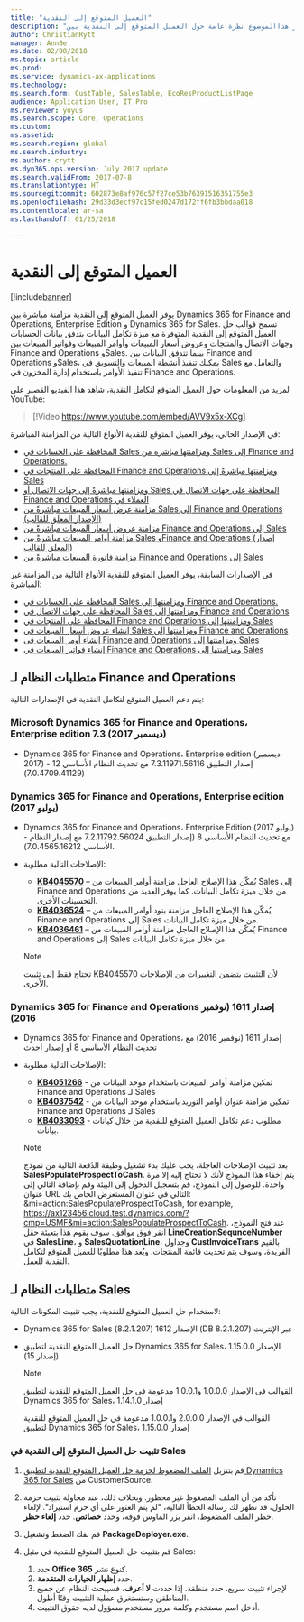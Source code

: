 ```yaml
---
title: "العميل المتوقع إلى النقدية"
description: "يوفر هذاالموضوع نظرة عامة حول العميل المتوقع إلى النقدية بين Microsoft Dynamics 365 for Finance and Operations, Enterprise Edition وMicrosoft Dynamics 365 for Sales."
author: ChristianRytt
manager: AnnBe
ms.date: 02/08/2018
ms.topic: article
ms.prod: 
ms.service: dynamics-ax-applications
ms.technology: 
ms.search.form: CustTable, SalesTable, EcoResProductListPage
audience: Application User, IT Pro
ms.reviewer: yuyus
ms.search.scope: Core, Operations
ms.custom: 
ms.assetid: 
ms.search.region: global
ms.search.industry: 
ms.author: crytt
ms.dyn365.ops.version: July 2017 update
ms.search.validFrom: 2017-07-8
ms.translationtype: HT
ms.sourcegitcommit: 602873e8af976c57f27ce53b76391516351755e3
ms.openlocfilehash: 29d33d3ecf97c15fed0247d172ff6fb3bbdaa018
ms.contentlocale: ar-sa
ms.lasthandoff: 01/25/2018

---
```


# <a name="prospect-to-cash"></a>العميل المتوقع إلى النقدية

[!include[banner](../includes/banner.md)]

يوفر العميل المتوقع إلى النقدية مزامنة مباشرة بين Dynamics 365 for Finance and Operations, Enterprise Edition و Dynamics 365 for Sales. تسمح قوالب حل العميل المتوقع إلى النقدية المتوفرة مع ميزة تكامل البيانات بتدفق بيانات الحسابات وجهات الاتصال والمنتجات وعروض أسعار المبيعات وأوامر المبيعات وفواتير المبيعات بين Finance and Operations وSales. بينما تتدفق البيانات بين Finance and Operations وSales، يمكنك تنفيذ أنشطة المبيعات والتسويق في Sales والتعامل مع تنفيذ الأوامر باستخدام إدارة المخزون في Finance and Operations. 

لمزيد من المعلومات حول العميل المتوقع لتكامل النقدية، شاهد هذا الفيديو القصير على YouTube:

> [!Video https://www.youtube.com/embed/AVV9x5x-XCg]

في الإصدار الحالي، يوفر العميل المتوقع للنقدية الأنواع التالية من المزامنة المباشرة:

- [المحافظة على الحسابات في Sales ومزامنتها مباشرة من Sales إلى Finance and Operations.](accounts-template-mapping-direct.md)
- [المحافظة على المنتجات في Finance and Operations ومزامنتها مباشرةً إلى Sales](products-template-mapping-direct.md)
- [‬‏‫المحافظة على جهات الاتصال في Sales ومزامنتها مباشرةً إلى جهات الاتصال أو العملاء في Finance and Operations‎](contacts-template-mapping-direct.md)
- [مزامنة عرض أسعار المبيعات‬ مباشرةً من Sales إلى Finance and Operations (الإصدار المعلق للقالب)](sales-quotation-template-mapping-sales-fin.md)
- [مزامنة عروض أسعار المبيعات‬ مباشرةً من Finance and Operations إلى Sales‎](sales-order-template-mapping-direct.md)
- [مزامنة أوامر المبيعات‬ مباشرةً بين Sales وFinance and Operations‎ (إصدار المعلق للقالب)](sales-order-template-mapping-direct-two-ways.md)
- [مزامنة فاتورة المبيعات‬ مباشرةً من Finance and Operations إلى Sales‎](sales-invoice-template-mapping-direct.md)

في الإصدارات السابقة، يوفر العميل المتوقع للنقدية الأنواع التالية من المزامنة غير المباشرة:

- [المحافظة على الحسابات في Sales ومزامنتها إلى Finance and Operations.](accounts-template-mapping.md)
- [المحافظة على جهات الاتصال في Sales ومزامنتها إلى Finance and Operations](contacts-template-mapping.md)
- [المحافظة على المنتجات في Finance and Operations ومزامنتها إلى Sales](products-template-mapping.md)
- [إنشاء عروض أسعار المبيعات في Sales ومزامنتها إلى Finance and Operations](sales-quotation-template-mapping.md)
- [إنشاء أومر المبيعات في Finance and Operations ومزامنتها إلى Sales‎](sales-order-template-mapping.md)
- [إنشاء فواتير المبيعات في Finance and Operations ومزامنتها إلى Sales‎](sales-invoice-template-mapping.md)

## <a name="system-requirements-for-finance-and-operations"></a>متطلبات النظام لـ Finance and Operations

يتم دعم العميل المتوقع لتكامل النقدية في الإصدارات التالية:

### <a name="microsoft-dynamics-365-for-finance-and-operations-enterprise-edition-73-december-2017"></a>Microsoft Dynamics 365 for Finance and Operations،‏ Enterprise edition 7.3 (ديسمبر 2017)

- Dynamics 365 for Finance and Operations،‏ Enterprise edition (ديسمبر 2017) - إصدار التطبيق 7.3.11971.56116 مع تحديث النظام الأساسي 12 (7.0.4709.41129)

### <a name="dynamics-365-for-finance-and-operations-enterprise-edition-july-2017"></a>Dynamics 365 for Finance and Operations, Enterprise edition (يوليو 2017)

- Dynamics 365 for Finance and Operations،‏ Enterprise Edition (يوليو 2017) - مع تحديث النظام الأساسي 8 (إصدار التطبيق 7.2.11792.56024 مع إصدار النظام الأساسي 7.0.4565.16212).
- الإصلاحات التالية مطلوبة:

    - **[KB4045570](https://fix.lcs.dynamics.com/Issue/Resolved?kb=4045570&bugId=3851320&qc=ac1145034fd04ab71ccc4d14aa012f245176712c9af7c36bb77a118726d46160)** – يُمكّن هذا الإصلاح العاجل مزامنة أوامر المبيعات من Sales إلى Finance and Operations من خلال ميزة تكامل البيانات. كما يوفر العديد من التحسينات الأخرى.
    - **[KB4036524](https://fix.lcs.dynamics.com/Issue/Resolved?kb=4036524&bugId=3847504&qc=e2fcfae08b1a5d5ce9f53f330e8c212b0636c375368ff7d8d9b5ec6701523ad2)** – يُمكّن هذا الإصلاح العاجل مزامنة بنود أوامر المبيعات من Finance and Operations إلى Sales من خلال ميزة تكامل البيانات.
    - **[KB4036461](https://fix.lcs.dynamics.com/Issue/Resolved?kb=4036461&bugId=3847029&qc=e2fcfae08b1a5d5ce9f53f330e8c212b0636c375368ff7d8d9b5ec6701523ad2)** – يُمكّن هذا الإصلاح العاجل مزامنة أوامر المبيعات من Finance and Operations إلى Sales من خلال ميزة تكامل البيانات.

    > [!NOTE]
    > تحتاج فقط إلى تثبيت KB4045570 لأن التثبيت يتضمن التغييرات من الإصلاحات الأخرى. 

### <a name="dynamics-365-for-finance-and-operations-version-1611-november-2016"></a>Dynamics 365 for Finance and Operations إصدار 1611 (نوفمبر 2016)

- Dynamics 365 for Finance and Operations، إصدار 1611 (نوفمبر 2016) مع تحديث النظام الأساسي 8 أو إصدار أحدث

- الإصلاحات التالية مطلوبة:

    - **[KB4051266](https://fix.lcs.dynamics.com/Issue/Resolved?kb=4051266&bugId=3863566&qc=ee80faaa7bc6c77b368d5eaf456c9c08e0b9fba5903a7b6fd8c13756c3a4b757)** - تمكين مزامنة أوامر المبيعات باستخدام موحد البيانات من Finance and Operations لـ Sales 
    - **[KB4037542](https://fix.lcs.dynamics.com/Issue/Resolved?kb=4037542&bugId=3848253&qc=8323b93c15280172c5ab4159e0256e37104ced1729462c91ab2f7d00cb8d419c)** - تمكين مزامنة عنوان أوامر التوريد باستخدام موحد البيانات من Finance and Operations لـ Sales
    - **[KB4033093](https://fix.lcs.dynamics.com/Issue/Resolved?kb=4033093&bugId=3824604&qc=bd7e15e1fb56066b3a82ce48b691cf1ffbc934a7473fa888545b2211a8d416c5)** - مطلوب دعم تكامل العميل المتوقع للنقدية من خلال كيانات بيانات.
    
    > [!NOTE]
    > بعد تثبيت الإصلاحات العاجلة، يجب عليك بدء تشغيل وظيفة الدُفعة التالية من نموذج **SalesPopulateProspectToCash**. يتم إخفاء هذا النموذج لأنك لا تحتاج إليه إلا مرة واحدة. للوصول إلى النموذج، قم بتسجيل الدخول إلى البيئة وقم بإضافة التالي إلى عنوان URL التالي في عنوان المستعرض الخاص بك: &mi=action:SalesPopulateProspectToCash, for example, https://ax123456.cloud.test.dynamics.com/?cmp=USMF&mi=action:SalesPopulateProspectToCash. عند فتح النموذج، انقر فوق موافق. سوف يقوم هذا بتعبئة حقل **LineCreationSequnceNumber** في **SalesLine**، و **SalesQuotationLine**، وجداول **CustInvoiceTrans** بالقيم الفريدة، وسوف يتم تحديث قائمة المنتجات. ويُعد هذا مطلوبًا للعميل المتوقع لتكامل النقدية للعمل.


## <a name="system-requirements-for-sales"></a>متطلبات النظام لـ Sales

لاستخدام حل العميل المتوقع للنقدية، يجب تثبيت المكونات التالية:

- Dynamics 365 for Sales الإصدار 1612 (8.2.1.207) (DB 8.2.1.207) عبر الإنترنت
- حل العميل المتوقع للنقدية لتطبيق Dynamics 365 for Sales، الإصدار 1.15.0.0 (إصدار 15) 

   > [!NOTE]
   >
   > القوالب في الإصدار 1.0.0.0 و1.0.0.1 مدعومة في حل العميل المتوقع للنقدية لتطبيق Dynamics 365 for Sales، إصدار 1.14.1.0
   >
   > القوالب في الإصدار 2.0.0.0 و1.0.0.1 مدعومة في حل العميل المتوقع للنقدية لتطبيق Dynamics 365 for Sales، إصدار 1.15.0.0

### <a name="install-the-prospect-to-cash-solution-for-sales"></a>تثبيت حل العميل المتوقع إلى النقدية في Sales

1. قم بتنزيل [الملف المضغوط لحزمة حل العميل المتوقع للنقدية لتطبيق Dynamics 365 for Sales](https://mbs.microsoft.com/customersource/Global/365Enterprise/downloads/product-releases/MD365FNOPENTProspectToCash) من CustomerSource.
2. تأكد من أن الملف المضغوط غير محظور. وبخلاف ذلك، عند محاولة تثبيت حزمة الحلول، قد تظهر لك رسالة الخطأ التالية، "لم يتم العثور على أي حزم استيراد". لإلغاء حظر الملف المضغوط، انقر بزر الماوس فوقه، وحدد **خصائص**. حدد **إلغاء حظر**.
3. قم بفك الضغط وتشغيل **PackageDeployer.exe**.
4. قم بتثبيت حل العميل المتوقع للنقدية في مثيل Sales:

    1. حدد **Office 365** كنوع نشر.
    2. حدد **إظهار الخيارات المتقدمة**.
    3. لإجراء تثبيت سريع، حدد منطقة. إذا حددت **لا أعرف**، فسيبحث النظام عن جميع المناطقن وستستغرق عملية التثبيت وقتًا أطول.
    4. أدخل اسم مستخدم وكلمة مرور مستخدم مسؤول لديه حقوق التثبيت.



